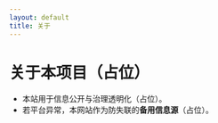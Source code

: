 ```yaml
---
layout: default
title: 关于
---
```


# 关于本项目（占位）
- 本站用于信息公开与治理透明化（占位）。
- 若平台异常，本网站作为防失联的**备用信息源**（占位）。

